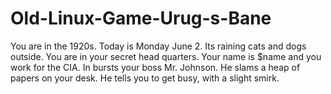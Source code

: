 # Old-Linux-Game-Urug-s-Bane
You are in the 1920s. Today is Monday June 2. Its raining cats and dogs outside. You are in your secret head quarters. Your name is $name and you work for the CIA. In bursts your boss Mr. Johnson. He slams a heap of papers on your desk. He tells you to get busy, with a slight smirk.

